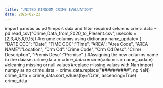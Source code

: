 ```yaml
---
title: "UNITED KINGDOM CRIME EVALUATION"
date: 2025-02-23
---
```

import pandas as pd
#import data and filter required columns
crime_data = pd.read_csv("Crime_Data_from_2020_to_Present.csv",
                        usecols = [2,3,4,5,8,9,15])
#rename columns using dictionary
name_update= {    
    "DATE OCC": "Date",
    "TIME OCC":"Time", 
    "AREA": "Area Code",
    "AREA NAME":"Location", 
    "Crm Cd":"Crime Code", 
    "Crm Cd Desc":"Crime Description", 
    "Premis Desc":"Premise"
}
#Assigning the new columns name to the dataset
crime_data = crime_data.rename(columns = name_update)
#cleaning missing or null values
#replace missing values with Nan
import numpy as np
crime_data = crime_data.replace("##########", np.NaN)
crime_data = crime_data.sort_values(by='Date', ascending=True)
crime_data
